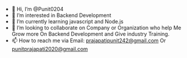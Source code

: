 - 👋 Hi, I’m @Punit0204
- 👀 I’m interested in Backend Development 
- 🌱 I’m currently learning javascript and Node.js
- 💞️ I’m looking to collaborate on Company or Organization who help Me Grow more On Backend Development and Give industry Training.
- 📫 How to reach me via Email: prajapatipunit242@gmail.com Or punitprajapati2020@gmail.com 

<!---
Punit0204/Punit0204 is a ✨ special ✨ repository because its `README.md` (this file) appears on your GitHub profile.
You can click the Preview link to take a look at your changes.
--->
